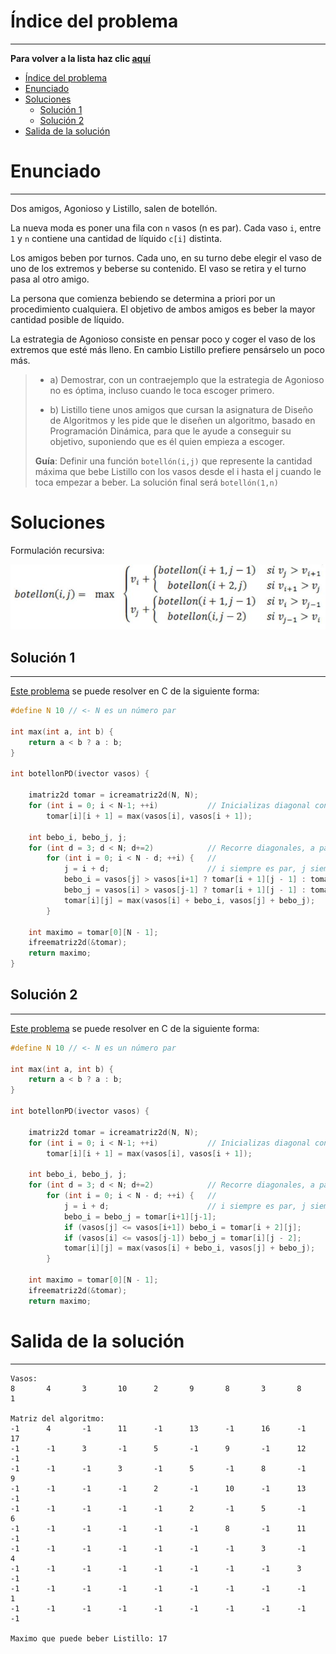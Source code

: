 # Índice del problema

***

**Para volver a la lista haz clic [aquí](./Index.md)**

<!-- TOC -->
* [Índice del problema](#índice-del-problema)
* [Enunciado](#enunciado)
* [Soluciones](#soluciones)
  * [Solución 1](#solución-1)
  * [Solución 2](#solución-2)
* [Salida de la solución](#salida-de-la-solución)
<!-- TOC -->

# Enunciado

***

Dos amigos, Agonioso y Listillo, salen de botellón. 

La nueva moda es poner una fila con ``n`` vasos (n es par). Cada vaso ``i``, entre ``1`` y ``n``
contiene una cantidad de líquido ``c[i]`` distinta. 

Los amigos beben por turnos. Cada uno, en su turno debe elegir el vaso de uno de los extremos
y beberse su contenido. El vaso se retira y el turno pasa al otro amigo. 

La persona que comienza bebiendo se determina a priori por un procedimiento cualquiera. El objetivo de
ambos amigos es beber la mayor cantidad posible de líquido.

La estrategia de Agonioso consiste en pensar poco y coger el vaso de los extremos
que esté más lleno. En cambio Listillo prefiere pensárselo un poco más.
> * a) Demostrar, con un contraejemplo que la estrategia de Agonioso no es óptima,
> incluso cuando le toca escoger primero.
>
> 
> * b) Listillo tiene unos amigos que cursan la asignatura de Diseño de Algoritmos y les
> pide que le diseñen un algoritmo, basado en Programación Dinámica, para que le
> ayude a conseguir su objetivo, suponiendo que es él quien empieza a escoger.
>
> **Guía**: Definir una función ``botellón(i,j)`` que represente la cantidad máxima que bebe
> Listillo con los vasos desde el i hasta el j cuando le toca empezar a beber. La
> solución final será ``botellón(1,n)``

# Soluciones

Formulación recursiva:

![](./relacion5.png)

## Solución 1

***

[Este problema](#enunciado) se puede resolver en C de la siguiente forma:

```c
#define N 10 // <- N es un número par

int max(int a, int b) {
    return a < b ? a : b;
}

int botellonPD(ivector vasos) {

    imatriz2d tomar = icreamatriz2d(N, N);
    for (int i = 0; i < N-1; ++i)           // Inicializas diagonal con casos base: máximo entre dos vasos
        tomar[i][i + 1] = max(vasos[i], vasos[i + 1]);

    int bebo_i, bebo_j, j;
    for (int d = 3; d < N; d+=2)            // Recorre diagonales, a partir de la 2ª. Tomar tras Agonioso (+=2)
        for (int i = 0; i < N - d; ++i) {   //
            j = i + d;                      // i siempre es par, j siempre es impar
            bebo_i = vasos[j] > vasos[i+1] ? tomar[i + 1][j - 1] : tomar[i + 2][j];
            bebo_j = vasos[i] > vasos[j-1] ? tomar[i + 1][j - 1] : tomar[i][j - 2];
            tomar[i][j] = max(vasos[i] + bebo_i, vasos[j] + bebo_j);
        }

    int maximo = tomar[0][N - 1];
    ifreematriz2d(&tomar);
    return maximo;
}
```

## Solución 2

***

[Este problema](#enunciado) se puede resolver en C de la siguiente forma:

```c
#define N 10 // <- N es un número par

int max(int a, int b) {
    return a < b ? a : b;
}

int botellonPD(ivector vasos) {

    imatriz2d tomar = icreamatriz2d(N, N);
    for (int i = 0; i < N-1; ++i)           // Inicializas diagonal con casos base: máximo entre dos vasos
        tomar[i][i + 1] = max(vasos[i], vasos[i + 1]);

    int bebo_i, bebo_j, j;
    for (int d = 3; d < N; d+=2)            // Recorre diagonales, a partir de la 2ª. Tomar tras Agonioso (+=2)
        for (int i = 0; i < N - d; ++i) {   //
            j = i + d;                      // i siempre es par, j siempre es impar
            bebo_i = bebo_j = tomar[i+1][j-1];
            if (vasos[j] <= vasos[i+1]) bebo_i = tomar[i + 2][j];
            if (vasos[i] <= vasos[j-1]) bebo_j = tomar[i][j - 2];
            tomar[i][j] = max(vasos[i] + bebo_i, vasos[j] + bebo_j);
        }

    int maximo = tomar[0][N - 1];
    ifreematriz2d(&tomar);
    return maximo;
```

# Salida de la solución

***

```
Vasos:
8       4       3       10      2       9       8       3       8       1

Matriz del algoritmo:
-1      4       -1      11      -1      13      -1      16      -1      17
-1      -1      3       -1      5       -1      9       -1      12      -1
-1      -1      -1      3       -1      5       -1      8       -1      9
-1      -1      -1      -1      2       -1      10      -1      13      -1
-1      -1      -1      -1      -1      2       -1      5       -1      6
-1      -1      -1      -1      -1      -1      8       -1      11      -1
-1      -1      -1      -1      -1      -1      -1      3       -1      4
-1      -1      -1      -1      -1      -1      -1      -1      3       -1
-1      -1      -1      -1      -1      -1      -1      -1      -1      1
-1      -1      -1      -1      -1      -1      -1      -1      -1      -1

Maximo que puede beber Listillo: 17
```

